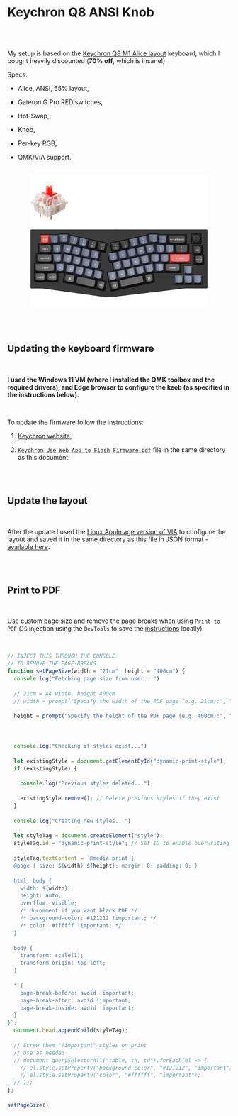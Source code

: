 # Keychron Q8 ANSI Knob

<br/><br/>

My setup is based on the [Keychron Q8 M1 Alice layout](https://www.keychron.com/products/keychron-q8-alice-layout-qmk-custom-mechanical-keyboard) keyboard, which I bought heavily discounted (**70% off**, which is insane!).

Specs:

- Alice, ANSI, 65% layout,

- Gateron G Pro RED switches,

- Hot-Swap,

- Knob,

- Per-key RGB,

- QMK/VIA support.

<br/>

<div align="center">

<img src="./keeb.jpg" alt="Keychron Q8 ANSI Knob" width="400px" />

</div>


<br/><br/>

## Updating the keyboard firmware

<br/>

**I used the Windows 11 VM (where I installed the QMK toolbox and the required drivers), and Edge browser to configure the keeb (as specified in the instructions below).**

<br/>

To update the firmware follow the instructions:

1. [Keychron website](https://www.keychron.com/pages/how-to-factory-reset-or-use-the-launcher-web-app-to-flash-firmware-for-your-keyboard),

2. [`Keychron_Use_Web_App_to_Flash_Firmware.pdf`](./Keychron_Use_Web_App_to_Flash_Firmware.pdf) file in the same directory as this document.

<br/><br/>

## Update the layout

<br/>

After the update I used the [Linux AppImage version of VIA](https://github.com/the-via/releases/releases/download/v3.0.0/via-3.0.0-linux.AppImage)
to configure the layout and saved it in the same directory as this file in JSON format - [available here](./keychron_q8_ansi_knob.layout.json).

<br/><br/>

## Print to PDF

<br/>

Use custom page size and remove the page breaks when using `Print to PDF` (`JS` injection using the `DevTools` to save the [instructions](./Keychron_Use_Web_App_to_Flash_Firmware.pdf) locally)

<br/>

```js
// INJECT THIS THROUGH THE CONSOLE
// TO REMOVE THE PAGE-BREAKS
function setPageSize(width = "21cm", height = "400cm") {
  console.log("Fetching page size from user...")

  // 21cm = A4 width, height 400cm
  // width = prompt("Specify the width of the PDF page (e.g. 21cm):", "21cm");

  height = prompt("Specify the height of the PDF page (e.g. 400cm):", "400cm");



  console.log("Checking if styles exist...")

  let existingStyle = document.getElementById("dynamic-print-style");
  if (existingStyle) {

    console.log("Previous styles deleted...")

    existingStyle.remove(); // Delete previous styles if they exist
  }

  console.log("Creating new styles...")

  let styleTag = document.createElement("style");
  styleTag.id = "dynamic-print-style"; // Set ID to enable overwriting

  styleTag.textContent = `@media print {
  @page { size: ${width} ${height}; margin: 0; padding: 0; }

  html, body {
    width: ${width};
    height: auto;
    overflow: visible;
    /* Uncomment if you want black PDF */
    /* background-color: #121212 !important; */
    /* color: #ffffff !important; */
  }

  body {
    transform: scale(1);
    transform-origin: top left;
  }

  * {
    page-break-before: avoid !important;
    page-break-after: avoid !important;
    page-break-inside: avoid !important;
  }
}`;
  document.head.appendChild(styleTag);

  // Screw them "!important" styles on print
  // Use as needed
  // document.querySelectorAll("table, th, td").forEach(el => {
    // el.style.setProperty("background-color", "#121212", "important");
    // el.style.setProperty("color", "#ffffff", "important");
  // });
};

setPageSize()
```

<br/><br/>

